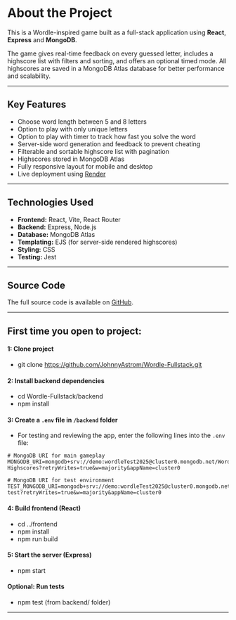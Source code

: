 # About the Project

This is a Wordle-inspired game built as a full-stack application using **React**, **Express** and **MongoDB**.

The game gives real-time feedback on every guessed letter, includes a highscore list with filters and sorting, and offers an optional timed mode. All highscores are saved in a MongoDB Atlas database for better performance and scalability.

---

## Key Features

- Choose word length between 5 and 8 letters  
- Option to play with only unique letters  
- Option to play with timer to track how fast you solve the word  
- Server-side word generation and feedback to prevent cheating  
- Filterable and sortable highscore list with pagination
- Highscores stored in MongoDB Atlas
- Fully responsive layout for mobile and desktop  
- Live deployment using [Render](https://wordle-fullstack-app.onrender.com/)

---

## Technologies Used

- **Frontend:** React, Vite, React Router  
- **Backend:** Express, Node.js  
- **Database:** MongoDB Atlas
- **Templating:** EJS (for server-side rendered highscores)
- **Styling:** CSS  
- **Testing:** Jest

---

## Source Code

The full source code is available on [GitHub](https://github.com/JohnnyAstrom/wordle-fullstack).

---

## First time you open to project:

#### 1: Clone project
- git clone https://github.com/JohnnyAstrom/Wordle-Fullstack.git

#### 2: Install backend dependencies
- cd Wordle-Fullstack/backend
- npm install

#### 3: Create a `.env` file in `/backend` folder

- For testing and reviewing the app, enter the following lines into the `.env` file:
```env
# MongoDB URI for main gameplay
MONGODB_URI=mongodb+srv://demo:wordleTest2025@cluster0.mongodb.net/Wordle-Highscores?retryWrites=true&w=majority&appName=cluster0

# MongoDB URI for test environment
TEST_MONGODB_URI=mongodb+srv://demo:wordleTest2025@cluster0.mongodb.net/wordle-test?retryWrites=true&w=majority&appName=cluster0
```

#### 4: Build frontend (React)
- cd ../frontend
- npm install
- npm run build

#### 5: Start the server (Express)
- npm start

#### Optional: Run tests
- npm test (from backend/ folder)

---

